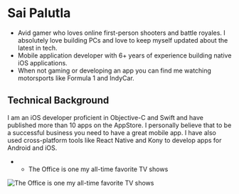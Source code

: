 # Sai Palutla

- Avid gamer who loves online first-person shooters and battle royales. I absolutely love building PCs and love to keep myself updated about the latest in tech.
- Mobile application developer with 6+ years of experience building native iOS applications.
- When not gaming or developing an app you can find me watching motorsports like Formula 1 and IndyCar.

## Technical Background

I am an iOS developer proficient in Objective-C and Swift and have published more than 10 apps on the AppStore. I personally believe that to be a successful business you need to have a great mobile app. I have also used cross-platform tools like React Native and Kony to develop apps for Android and iOS.

* * The Office is one my all-time favorite TV shows  

![The Office is one my all-time favorite TV shows](https://i.chzbgr.com/full/9567576576/h2FCEC4BC/wakes-up-middle-night-wakes-up-middle-night-pls-dont-be-6am-pls-dont-be-6am-clock-230am-clock-555am.png)